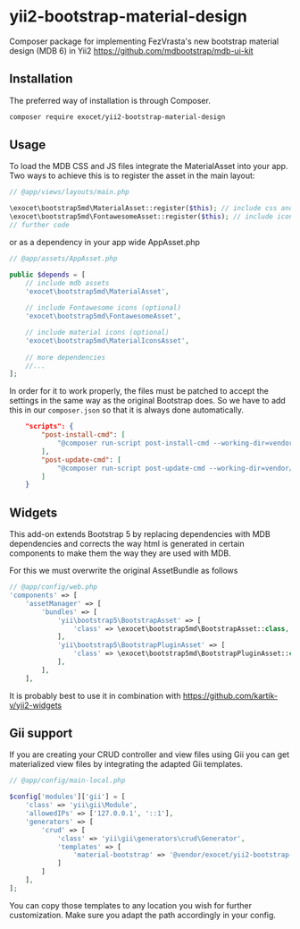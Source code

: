 # yii2-bootstrap-material-design

Composer package for implementing FezVrasta's new bootstrap material design (MDB 6) in Yii2
https://github.com/mdbootstrap/mdb-ui-kit


## Installation

The preferred way of installation is through Composer.
```bash
composer require exocet/yii2-bootstrap-material-design
```


## Usage

To load the MDB CSS and JS files integrate the MaterialAsset into your app.
Two ways to achieve this is to register the asset in the main layout:

```php
// @app/views/layouts/main.php

\exocet\bootstrap5md\MaterialAsset::register($this); // include css and js
\exocet\bootstrap5md\FontawesomeAsset::register($this); // include icons (optional)
// further code
```

or as a dependency in your app wide AppAsset.php

```php
// @app/assets/AppAsset.php

public $depends = [
    // include mdb assets
    'exocet\bootstrap5md\MaterialAsset',
    
    // include Fontawesome icons (optional)
    'exocet\bootstrap5md\FontawesomeAsset',

    // include material icons (optional)
    'exocet\bootstrap5md\MaterialIconsAsset',
    
    // more dependencies
    //...
];
```

In order for it to work properly, the files must be patched to accept the settings in the same way as the original Bootstrap does. So we have to add this in our `composer.json` so that it is always done automatically.
```json
    "scripts": {
        "post-install-cmd": [
            "@composer run-script post-install-cmd --working-dir=vendor/exocet/yii2-bootstrap-material-design"
        ],
        "post-update-cmd": [
            "@composer run-script post-update-cmd --working-dir=vendor/exocet/yii2-bootstrap-material-design"
        ]
    }
```

## Widgets

This add-on extends Bootstrap 5 by replacing dependencies with MDB dependencies and corrects the way html is generated in certain components to make them the way they are used with MDB.

For this we must overwrite the original AssetBundle as follows


```php
// @app/config/web.php
'components' => [
    'assetManager' => [
        'bundles' => [
            'yii\bootstrap5\BootstrapAsset' => [
                'class' => \exocet\bootstrap5md\BootstrapAsset::class,
            ],
            'yii\bootstrap5\BootstrapPluginAsset' => [
                'class' => \exocet\bootstrap5md\BootstrapPluginAsset::class,
            ],
        ],
    ],
```

It is probably best to use it in combination with https://github.com/kartik-v/yii2-widgets

## Gii support

If you are creating your CRUD controller and view files using Gii you can get materialized view files by integrating the adapted Gii templates.

```php
// @app/config/main-local.php

$config['modules']['gii'] = [
    'class' => 'yii\gii\Module',      
    'allowedIPs' => ['127.0.0.1', '::1'],  
    'generators' => [
        'crud' => [
            'class' => 'yii\gii\generators\crud\Generator',
            'templates' => [
                'material-bootstrap' => '@vendor/exocet/yii2-bootstrap-material-design/src/generators/crud',
            ]
        ]
    ],
];
```

You can copy those templates to any location you wish for further customization. Make sure you adapt the path accordingly in your config.
